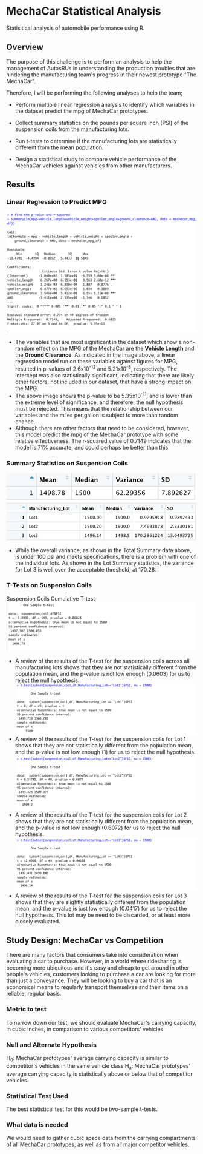 
# MechaCar Statistical Analysis
Statisitical analysis of automobile performance using R.

## Overview

The purpose of this challenge is to perform an analysis to help the management of AutosRUs in understanding the production troubles that are hindering the manufacturing team's progress in their newest prototype "The MechaCar". 

Therefore, I will be performing the following analyses to help the team;

* Perform multiple linear regression analysis to identify which variables in the dataset predict the mpg of MechaCar prototypes.

* Collect summary statistics on the pounds per square inch (PSI) of the suspension coils from the manufacturing lots.

* Run t-tests to determine if the manufacturing lots are statistically different from the mean population.
   
* Design a statistical study to compare vehicle performance of the MechaCar vehicles against vehicles from other manufacturers.



## Results

### Linear Regression to Predict MPG
![Multiple Linear Regression on MPG](https://github.com/Adpetfem83/MechaCar_Statistical_Analysis/blob/main/Images/mpg_linear_regres_summary.png)

* The variables that are most significant in the dataset which show a non-random effect on the MPG of the MechaCar are the **Vehicle Length** and the **Ground Clearance**. As indicated in the image above, a linear regression model run on these variables against figures for MPG, resulted in p-values of 2.6x10<sup>-12</sup> and 5.21x10<sup>-8</sup>, respectively. The intercept was also statistically significant, indicating that there are likely other factors, not included in our dataset, that have a strong impact on the MPG.
* The above image shows the p-value to be 5.35x10<sup>-11</sup>, and is lower than the extreme level of significance, and therefore, the null hypothesis must be rejected. This means that the relationship between our variables and the miles per gallon is subject to more than random chance.
* Although there are other factors that need to be considered, however, this model predict the mpg of the MechaCar prototype with some relative effectiveness. The r-squared value of 0.7149 indicates that the model is 71% accurate, and could perhaps be better than this.

### Summary Statistics on Suspension Coils
![Suspension Coil Total Summary](https://github.com/Adpetfem83/MechaCar_Statistical_Analysis/blob/main/Images/us_coil_total_summary_1.png)
![Suspension Coil Lot Summary](https://github.com/Adpetfem83/MechaCar_Statistical_Analysis/blob/main/Images/sus_coil_total_summary_2.png)
* While the overall variance, as shown in the Total Summary data above, is under 100 psi and meets specifications, there is a problem with one of the individual lots. As shown in the Lot Summary statistics, the variance for Lot 3 is well over the acceptable threshold, at 170.28.

### T-Tests on Suspension Coils
Suspension Coils Cumulative T-test
![Suspension Coils Cumulative T-test](https://github.com/Adpetfem83/MechaCar_Statistical_Analysis/blob/main/Images/total_sus_coil_one_sample_ttest.png)
* A review of the results of the T-test for the suspension coils across all manufacturing lots shows that they are not statistically different from the population mean, and the p-value is not low enough (0.0603) for us to reject the null hypothesis.
![Suspension Coil Lot 1 T-test](https://github.com/Adpetfem83/MechaCar_Statistical_Analysis/blob/main/Images/sus_coil_one_sample_ttest_lot1.png)
* A review of the results of the T-test for the suspension coils for Lot 1 shows that they are not statistically different from the population mean, and the p-value is not low enough (1) for us to reject the null hypothesis.
![Suspension Coil Lot 2 T-test](https://github.com/Adpetfem83/MechaCar_Statistical_Analysis/blob/main/Images/sus_coil_one_sample_ttest_lot2.png)
* A review of the results of the T-test for the suspension coils for Lot 2 shows that they are not statistically different from the population mean, and the p-value is not low enough (0.6072) for us to reject the null hypothesis.
![Suspension Coil Lot 3 T-test](https://github.com/Adpetfem83/MechaCar_Statistical_Analysis/blob/main/Images/sus_coil_one_sample_ttest_lot3.png)
* A review of the results of the T-test for the suspension coils for Lot 3 shows that they are slightly statistically different from the population mean, and the p-value is just low enough (0.0417) for us to reject the null hypothesis. This lot may be need to be discarded, or at least more closely evaluated.

## Study Design: MechaCar vs Competition
There are many factors that consumers take into consideration when evaluating a car to purchase. However, in a world where ridesharing is becoming more ubiquitous and it's easy and cheap to get around in other people's vehicles, customers looking to purchase a car are looking for more than just a conveyance. They will be looking to buy a car that is an economical means to regularly transport themselves and their items on a reliable, regular basis.
### Metric to test
To narrow down our test, we should evaluate MechaCar's carrying capacity, in cubic inches, in comparison to various competitors' vehicles.
### Null and Alternate Hypothesis
H<sub>0</sub>: MechaCar prototypes' average carrying capacity is similar to competitor's vehicles in the same vehicle class
H<sub>a</sub>: MechaCar prototypes' average carrying capacity is statistically above or below that of competitor vehicles.
### Statistical Test Used
The best statistical test for this would be two-sample t-tests.
### What data is needed
We would need to gather cubic space data from the carrying compartments of all MechaCar prototypes, as well as from all major competitor vehicles.
